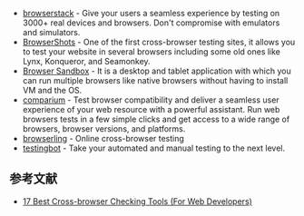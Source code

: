 - [browserstack](https://www.browserstack.com/) - Give your users a seamless experience by testing on 3000+ real devices and browsers. Don't compromise with emulators and simulators.
- [BrowserShots](https://browsershots.org/) - One of the first cross-browser testing sites, it allows you to test your website in several browsers including some old ones like Lynx, Konqueror, and Seamonkey.
- [Browser Sandbox](https://turbo.net/browsers) - It is a desktop and tablet application with which you can run multiple browsers like native browsers without having to install VM and the OS.
- [comparium](https://comparium.app/) - Test browser compatibility and deliver a seamless user experience of your web resource with a powerful assistant. Run web browsers tests in a few simple clicks and get access to a wide range of browsers, browser versions, and platforms.
- [browserling](https://www.browserling.com/) - Online cross-browser testing
- [testingbot](https://testingbot.com/) - Take your automated and manual testing to the next level.

## 参考文献

- [17 Best Cross-browser Checking Tools (For Web Developers)](https://www.hongkiat.com/blog/complete-guide-to-cross-browser-compatibility-check/)
